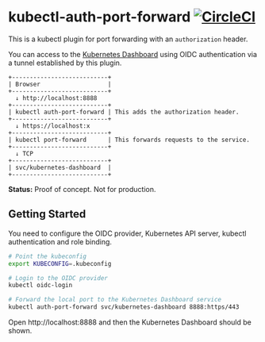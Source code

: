 # kubectl-auth-port-forward [![CircleCI](https://circleci.com/gh/int128/kubectl-auth-port-forward.svg?style=shield)](https://circleci.com/gh/int128/kubectl-auth-port-forward)

This is a kubectl plugin for port forwarding with an `authorization` header.

You can access to the [Kubernetes Dashboard](https://github.com/kubernetes/dashboard) using OIDC authentication via a tunnel established by this plugin.

```
+---------------------------+
| Browser                   |
+---------------------------+
  ↓ http://localhost:8888
+---------------------------+
| kubectl auth-port-forward | This adds the authorization header.
+---------------------------+
  ↓ https://localhost:x
+---------------------------+
| kubectl port-forward      | This forwards requests to the service.
+---------------------------+
  ↓ TCP
+---------------------------+
| svc/kubernetes-dashboard  |
+---------------------------+
```

**Status:** Proof of concept. Not for production.


## Getting Started

You need to configure the OIDC provider, Kubernetes API server, kubectl authentication and role binding.

```sh
# Point the kubeconfig
export KUBECONFIG=.kubeconfig

# Login to the OIDC provider
kubectl oidc-login

# Forward the local port to the Kubernetes Dashboard service
kubectl auth-port-forward svc/kubernetes-dashboard 8888:https/443
```

Open http://localhost:8888 and then the Kubernetes Dashboard should be shown.
